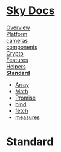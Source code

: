 <!--- This Standard was auto-generated using "npx sky readme" --> 

# [Sky Docs](/README.md)

[Overview](..%2Fdocs%2Foverview%2FOverview.md)   
[Platform](..%2F%40platform%2FPlatform.md)   
[cameras](..%2Fcameras%2Fcameras.md)   
[components](..%2Fcomponents%2Fcomponents.md)   
[Crypto](..%2Fcrypto%2FCrypto.md)   
[Features](..%2Ffeatures%2FFeatures.md)   
[Helpers](..%2Fhelpers%2FHelpers.md)   
**[Standard](..%2Fstandard%2FStandard.md)**   
* [Array](..%2Fstandard%2FArray%2FArray.md)
* [Math](..%2Fstandard%2FMath%2FMath.md)
* [Promise](..%2Fstandard%2FPromise%2FPromise.md)
* [bind](..%2Fstandard%2Fbind%2Fbind.md)
* [fetch](..%2Fstandard%2Ffetch%2Ffetch.md)
* [measures](..%2Fstandard%2Fmeasures%2Fmeasures.md)
  
# Standard